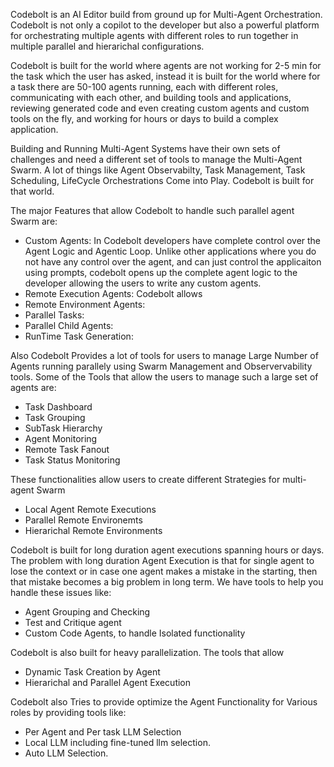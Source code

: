 Codebolt is an AI Editor build from ground up for Multi-Agent Orchestration. Codebolt is not only a copilot to the developer but also a powerful platform for orchestrating multiple agents with different roles to run together in multiple parallel and hierarichal configurations. 

Codebolt is built for the world where agents are not working for 2-5 min for the task which the user has asked, instead it is built for the world where for a task there are 50-100 agents running, each with different roles, communicating with each other, and building tools and applications, reviewing generated code and even creating custom agents and custom tools on the fly, and working for hours or days to build a complex application. 

Building and Running Multi-Agent Systems have their own sets of challenges and need a different set of tools to manage the Multi-Agent Swarm. A lot of things like Agent Observabilty, 
Task Management, Task Scheduling, LifeCycle Orchestrations Come into Play. Codebolt is built for that world.

The major Features that allow Codebolt to handle such parallel agent Swarm are:
- Custom Agents: In Codebolt developers have complete control over the Agent Logic and Agentic Loop. Unlike other applications where you do not have any control over the agent, and can just control the applicaiton using prompts, codebolt opens up the complete agent logic to the developer allowing the users to write any custom agents.
- Remote Execution Agents: Codebolt allows 
- Remote Environment Agents: 
- Parallel Tasks:
- Parallel Child Agents:
- RunTime Task Generation:

Also Codebolt Provides a lot of tools for users to manage Large Number of Agents running parallely using Swarm Management and Observervability tools. Some of the Tools that allow the users to manage such a large set of agents are:
- Task Dashboard
- Task Grouping
- SubTask Hierarchy
- Agent Monitoring
- Remote Task Fanout
- Task Status Monitoring

These functionalities allow users to create different Strategies for multi-agent Swarm 
- Local Agent Remote Executions
- Parallel Remote Environemts
- Hierarichal Remote Environments

Codebolt is built for long duration agent executions spanning hours or days. The problem with long duration Agent Execution is that for single agent to lose the context or in case one agent makes a mistake in the starting, then that mistake becomes a big problem in long term. We have tools to help you handle these issues like:
- Agent Grouping and Checking
- Test and Critique agent
- Custom Code Agents, to handle Isolated functionality

Codebolt is also built for heavy parallelization. The tools that allow
- Dynamic Task Creation by Agent
- Hierarichal and Parallel Agent Execution

Codebolt also Tries to provide optimize the Agent Functionality for Various roles by providing tools like:
- Per Agent and Per task LLM Selection
- Local LLM including fine-tuned llm selection.
- Auto LLM Selection.